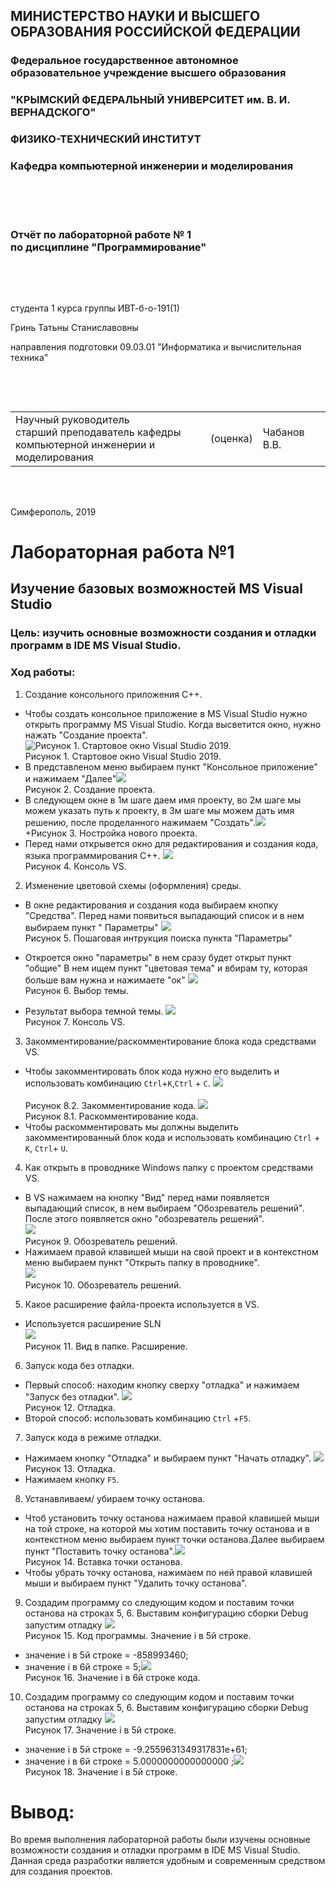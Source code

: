 ## МИНИСТЕРСТВО НАУКИ  И ВЫСШЕГО ОБРАЗОВАНИЯ РОССИЙСКОЙ ФЕДЕРАЦИИ  
### Федеральное государственное автономное образовательное учреждение высшего образования  

### "КРЫМСКИЙ ФЕДЕРАЛЬНЫЙ УНИВЕРСИТЕТ им. В. И. ВЕРНАДСКОГО"  
### ФИЗИКО-ТЕХНИЧЕСКИЙ ИНСТИТУТ  
### Кафедра компьютерной инженерии и моделирования

<br/><br/>
​
### Отчёт по лабораторной работе № 1<br/> по дисциплине "Программирование"

<br/>

​

студента 1 курса группы ИВТ-б-о-191(1)  

Гринь Татьны Станиславовны  

направления подготовки 09.03.01 "Информатика и вычислительная техника"  

<br/>

​

<table>

<tr><td>Научный руководитель<br/> старший преподаватель кафедры<br/> компьютерной инженерии и моделирования</td>

<td>(оценка)</td>

<td>Чабанов В.В.</td>

</tr>

</table>

<br/><br/>

Симферополь, 2019


# Лабораторная работа №1
## Изучение базовых возможностей MS Visual Studio
### Цель: изучить основные возможности создания и отладки программ в IDE MS Visual Studio.
### Ход работы:
1. Создание консольного приложения С++. 
 + Чтобы создать консольное приложение в MS Visual Studio нужно открыть программу MS Visual Studio. Когда высветится окно, нужно нажать "Создание проекта". ![](https://raw.githubusercontent.com/Starfall-69/Labs/master/1.PNG "Рисунок 1. Стартовое окно Visual Studio 2019.") </br>
 Рисунок 1. Стартовое окно Visual Studio 2019. 
 + В представленом меню выбираем пункт "Консольное приложение" и нажимаем "Далее"![](https://raw.githubusercontent.com/Starfall-69/Labs/master/2.PNG) </br> 
  Рисунок 2. Создание проекта.
 + В следующем окне в 1м шаге даем имя проекту, во 2м шаге мы можем указать путь к проекту, в 3м шаге мы можем дать имя решению, после проделанного нажимаем "Создать".![](https://raw.githubusercontent.com/Starfall-69/Labs/master/3.PNG) </br> 
 +Рисунок 3. Ностройка нового проекта. 
 + Перед нами открывется окно для редактирования и создания кода, языка программирования С++. ![](https://raw.githubusercontent.com/Starfall-69/Labs/master/4.PNG) </br>
  Рисунок 4. Консоль VS.
 2. Изменение цветовой схемы (оформления) среды.
 + В окне редактирования и создания кода выбираем кнопку "Средства". Перед нами появиться выпадающий список и в нем выбираем пункт " Параметры" ![](https://raw.githubusercontent.com/Starfall-69/Labs/master/5.png) </br> 
 Рисунок 5. Пошаговая интрукция поиска пункта "Параметры"
 + Откроется окно "параметры" в нем сразу будет открыт пункт "общие" 
 В нем ищем пункт "цветовая тема" и вбирам ту, которая больше вам нужна и нажимаете "ок" ![](https://raw.githubusercontent.com/Starfall-69/Labs/master/2.%202%20(%20%D1%82%D0%B5%D0%BC%D0%BD%D0%B0%D1%8F%20%D1%82%D0%BC%D0%B0).png) </br> 
 Рисунок 6. Выбор темы.

 + Результат выбора темной темы. ![](https://raw.githubusercontent.com/Starfall-69/Labs/master/7.PNG) </br> 
 Рисунок 7. Консоль VS.
 3. Закомментирование/раскомментирование блока кода средствами VS.
 + Чтобы закомментировать блок кода нужно его выделить и использовать комбинацию `Ctrl`+`K`,`Ctrl` + `C`.  ![](https://raw.githubusercontent.com/Starfall-69/Labs/master/8.2.PNG )</br>  
 Рисунок 8.2. Закомментирование кода. 
![](https://raw.githubusercontent.com/Starfall-69/Labs/master/8.1.PNG) </br> 
Рисунок 8.1. Раскомментирование кода.
 + Чтобы раскомментировать мы должны выделить закомментированный блок кода и использовать комбинацию `Ctrl` + `K`, `Ctrl`+ `U`. 
 4. Как открыть в проводнике Windows папку с проектом средствами VS. </br>
 + В VS нажимаем на кнопку "Вид" перед нами появляется выпадающий список, в нем выбираем "Обозреватель решений". После этого появляется окно "обозреватель решений". </br> ![](https://raw.githubusercontent.com/Starfall-69/Labs/master/9.png) </br>  Рисунок 9. Обозреватель решений. 
 + Нажимаем правой клавишей мыши на свой проект и в контекстном меню выбираем пункт "Открыть папку в проводнике".</br> ![](https://raw.githubusercontent.com/Starfall-69/Labs/master/10.png) </br> Рисунок 10. Обозреватель решений. 
 5. Какое расширение файла-проекта используется в VS.
 + Используется расширение SLN </br> ![](https://raw.githubusercontent.com/Starfall-69/Labs/master/11.png) </br> Рисунок 11. Вид в папке. Расширение. 
6. Запуск кода без отладки.
 + Первый способ: находим кнопку сверху "отладка" и нажимаем "Запуск без отладки". ![](https://raw.githubusercontent.com/Starfall-69/Labs/master/12.png)</br>  Рисунок 12. Отладка.
 + Второй способ: использовать комбинацию `Ctrl` +`F5`.
 7. Запуск кода в режиме отладки.
 + Нажимаем кнопку "Отладка" и выбираем пункт "Начать отладку". ![](https://raw.githubusercontent.com/Starfall-69/Labs/master/13.png) </br> Рисунок 13. Отладка.
 + Нажимаем кнопку `F5`.
 8. Устанавливаем/ убираем точку останова. 
 + Чтоб установить точку останова нажимаем правой клавишей мыши на той строке, на которой мы хотим поставить точку останова и в контекстном меню выбираем пункт точки останова.Далее выбираем пункт "Поставить точку останова".![](https://raw.githubusercontent.com/Starfall-69/Labs/master/14.png) </br>  Рисунок 14. Вставка точки останова. 
 + Чтобы убрать точку останова, нажимаем по ней правой клавишей мыши и выбираем пункт "Удалить точку останова".
 9. Создадим программу со следующим кодом и поставим точки останова на строках 5, 6. Выставим конфигурацию сборки Debug запустим отладку  ![](https://raw.githubusercontent.com/Starfall-69/Labs/master/15.PNG)</br>  Рисунок 15. Код программы. Значение i в 5й строке.
  + значение i в 5й строке = -858993460;
  + значение i в 6й строке = 5;![](https://raw.githubusercontent.com/Starfall-69/Labs/master/16.png) </br> Рисунок 16. Значение i в 6й строке кода. 
10. Создадим программу со следующим кодом и поставим точки останова на строках 5, 6. Выставим конфигурацию сборки Debug запустим отладку  ![](https://raw.githubusercontent.com/Starfall-69/Labs/master/17.png) </br> Рисунок 17. Значение i в 5й строке. 
  + значение i в 5й строке = -9.2559631349317831e+61;
  + значение i в 6й строке = 5.0000000000000000 ;![](https://raw.githubusercontent.com/Starfall-69/Labs/master/18.png)</br> Рисунок 18. Значение i в 5й строке. 
 # Вывод:
 Во время выполнения лабораторной работы были изучены основные возможности создания и отладки программ в IDE MS Visual Studio. Данная среда разработки является удобным и  современным средством для создания проектов.